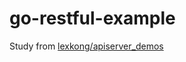 # go-restful-example

Study from [lexkong/apiserver_demos](https://github.com/lexkong/apiserver_demos)